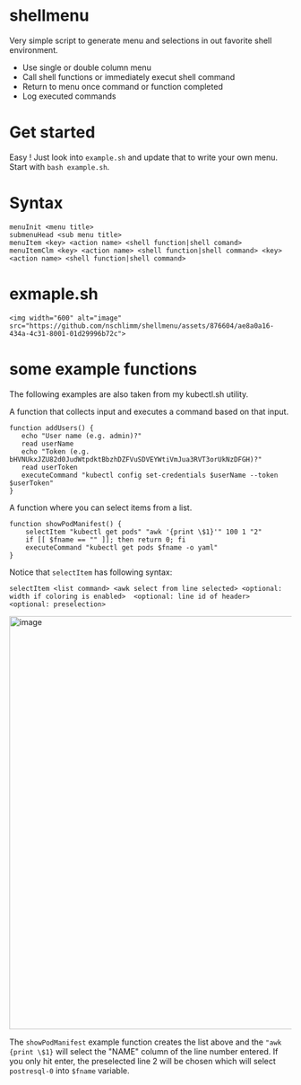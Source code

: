 # shellmenu
Very simple script to generate menu and selections in out favorite shell environment.

- Use single or double column menu
- Call shell functions or immediately execut shell command
- Return to menu once command or function completed
- Log executed commands

# Get started

Easy !
Just look into `example.sh` and update that to write your own menu.
Start with `bash example.sh`.

# Syntax
```
menuInit <menu title>
submenuHead <sub menu title>
menuItem <key> <action name> <shell function|shell comand>
menuItemClm <key> <action name> <shell function|shell command> <key> <action name> <shell function|shell command>
```

# exmaple.sh

```
<img width="600" alt="image" src="https://github.com/nschlimm/shellmenu/assets/876604/ae8a0a16-434a-4c31-8001-01d29996b72c">
```

# some example functions

The following examples are also taken from my kubectl.sh utility.

A function that collects input and executes a command based on that input.

```
function addUsers() {
   echo "User name (e.g. admin)?"
   read userName
   echo "Token (e.g. bHVNUkxJZU82d0JudWtpdktBbzhDZFVuSDVEYWtiVmJua3RVT3orUkNzDFGH)?"
   read userToken
   executeCommand "kubectl config set-credentials $userName --token $userToken"
}
```

A function where you can select items from a list.

```
function showPodManifest() {
    selectItem "kubectl get pods" "awk '{print \$1}'" 100 1 "2"
    if [[ $fname == "" ]]; then return 0; fi
    executeCommand "kubectl get pods $fname -o yaml"
}
```

Notice that `selectItem` has following syntax:
```
selectItem <list command> <awk select from line selected> <optional: width if coloring is enabled>  <optional: line id of header> <optional: preselection>
```
<img width="736" alt="image" src="https://github.com/nschlimm/shellmenu/assets/876604/98270286-26cb-4e68-a052-9b403aa41c6f">

The `showPodManifest` example function creates the list above and the `"awk {print \$1}` will select the "NAME" column of the line number entered. If you only hit enter, the preselected line 2 will be chosen which will select `postresql-0` into `$fname` variable.

